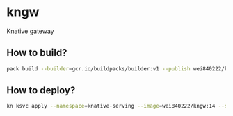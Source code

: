 # kngw
Knative gateway

## How to build?
```bash
pack build --builder=gcr.io/buildpacks/builder:v1 --publish wei840222/kngw:14
```

## How to deploy?
```bash
kn ksvc apply --namespace=knative-serving --image=wei840222/kngw:14 --scale-min=1 --annotation=prometheus.io/scrape=true --annotation=prometheus.io/port=2222 --annotation=instrumentation.opentelemetry.io/inject-sdk=true gateway
```
